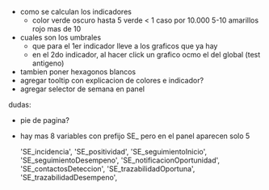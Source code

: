 - como se calculan los indicadores
  - color verde oscuro hasta 5 verde < 1 caso por 10.000 5-10 amarillos rojo mas de 10
- cuales son los umbrales
  - que para el 1er indicador lleve a los graficos que ya hay
  - en el 2do indicador, al hacer click un grafico ocmo el del global (test antigeno)
- tambien poner hexagonos blancos
- agregar tooltip con explicacion de colores e indicador?
- agregar selector de semana en panel

dudas:
- pie de pagina?
- hay mas 8 variables con prefijo SE_ pero en el panel aparecen solo 5
 
  'SE_incidencia',
  'SE_positividad',
  'SE_seguimientoInicio',
  'SE_seguimientoDesempeno',
  'SE_notificacionOportunidad',
  'SE_contactosDeteccion',
  'SE_trazabilidadOportuna',
  'SE_trazabilidadDesempeno',